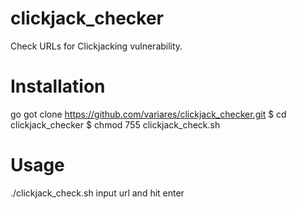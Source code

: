 # clickjack_checker
Check URLs for Clickjacking vulnerability. 

# Installation
go got clone https://github.com/variares/clickjack_checker.git
$ cd clickjack_checker
$ chmod 755 clickjack_check.sh

# Usage
./clickjack_check.sh
input url and hit enter
